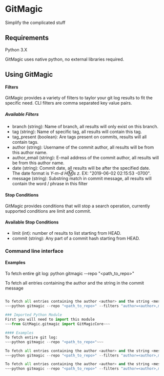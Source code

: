 # GitMagic
Simplify the complicated stuff

## Requirements
Python 3.X

GitMagic uses native python, no external libraries required.

## Using GitMagic

#### Filters
GitMagic provides a variety of filters to taylor your git log results to fit the specific need. CLI filters are comma separated key value pairs.

##### Available Filters
- branch (string): Name of branch, all results will only exist on this branch.
- tag (string): Name of specific tag, all results will contain this tag.
- tag_present (boolean): Are tags present on commits, results will all contain tags.
- author (string): Username of the commit author, all results will be from this author name.
- author_email (string): E-mail address of the commit author, all results will be from this author name.
- date (string): Commit date, all results will be after the specified date. The date format is _Y-m-d H:m:s z_. EX: "2019-06-02 02:15:53 -0700".
- message (string): Substring match in commit message, all results will contain the word / phrase in this filter

#### Stop Conditions
GitMagic provides conditions that will stop a search operation, currently supported conditions are limit and commit.

#### Available Stop Conditions
- limit (int): number of results to list starting from HEAD.
- commit (string): Any part of a commit hash starting from HEAD.

### Command line interface
#### Examples
To fetch entire git log:
python gitmagic --repo "<path_to_repo>"

To fetch all entries containing the author <author> and the string <message string> in the commit message
~~~python gitmagic --repo "<path_to_repo>" --filters "author=<author>,message=<message string>"~~~

To fetch all entries containing the author <author> and the string <message string> in the commit message, only search 30 entries
~~~python gitmagic --repo "<path_to_repo>" --filters "author=<author>,message=<message string>" --stopcondition "limit=30"~~~
  
### Imported Python Module
First you will need to import this module
~~~from GitMagic.gitmagic import GitMagicCore~~~

#### Examples
To fetch entire git log:
~~~python gitmagic --repo "<path_to_repo>"~~~

To fetch all entries containing the author <author> and the string <message string> in the commit message
~~~python gitmagic --repo "<path_to_repo>" --filters "author=<author>,message=<message string>"~~~

To fetch all entries containing the author <author> and the string <message string> in the commit message, only search 30 entries
~~~python gitmagic --repo "<path_to_repo>" --filters "author=<author>,message=<message string>" --stopcondition "limit=30"~~~

